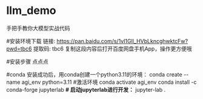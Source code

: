 # llm_demo
手把手教你大模型实战代码

#安装环境下载
链接: https://pan.baidu.com/s/1vI1Gll_HVbLkncghwktcFw?pwd=tbc6 提取码: tbc6 复制这段内容后打开百度网盘手机App，操作更方便哦

#安装步骤 点点点

#conda 安装成功后，用conda创建一个python3.11的环境：
conda create --name agi_env python=3.11 
#激活环境
conda activate agi_env
conda install -c conda-forge jupyterlab 
**# 启动jupyterlab进行开发：**
jupyter-lab .
